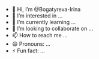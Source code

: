 - 👋 Hi, I’m @Bogatyreva-Irina
- 👀 I’m interested in ...
- 🌱 I’m currently learning ...
- 💞️ I’m looking to collaborate on ...
- 📫 How to reach me ...
- 😄 Pronouns: ...
- ⚡ Fun fact: ...

<!---
Bogatyreva-Irina/Bogatyreva-Irina is a ✨ special ✨ repository because its `README.md` (this file) appears on your GitHub profile.
You can click the Preview link to take a look at your changes.
--->
